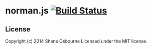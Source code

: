 # norman.js [![Build Status](https://travis-ci.org/shakyShane/norman.js.svg?branch=master)](https://travis-ci.org/shakyShane/norman.js)


## License
Copyright (c) 2014 Shane Osbourne
Licensed under the MIT license.
